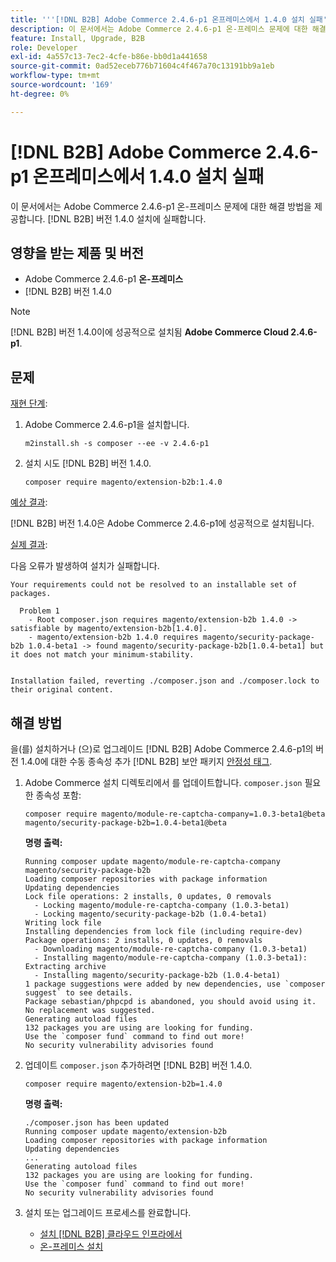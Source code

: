 ```yaml
---
title: '''[!DNL B2B] Adobe Commerce 2.4.6-p1 온프레미스에서 1.4.0 설치 실패'
description: 이 문서에서는 Adobe Commerce 2.4.6-p1 온-프레미스 문제에 대한 해결 방법을 제공합니다. [!DNL B2B] 버전 1.4.0 설치에 실패합니다.
feature: Install, Upgrade, B2B
role: Developer
exl-id: 4a557c13-7ec2-4cfe-b86e-bb0d1a441658
source-git-commit: 0ad52eceb776b71604c4f467a70c13191bb9a1eb
workflow-type: tm+mt
source-wordcount: '169'
ht-degree: 0%

---
```


# [!DNL B2B] Adobe Commerce 2.4.6-p1 온프레미스에서 1.4.0 설치 실패

이 문서에서는 Adobe Commerce 2.4.6-p1 온-프레미스 문제에 대한 해결 방법을 제공합니다. [!DNL B2B] 버전 1.4.0 설치에 실패합니다.

## 영향을 받는 제품 및 버전

* Adobe Commerce 2.4.6-p1 **온-프레미스**
* [!DNL B2B] 버전 1.4.0

>[!NOTE]
>
>[!DNL B2B] 버전 1.4.0이에 성공적으로 설치됨 **Adobe Commerce Cloud 2.4.6-p1**.

## 문제

<u>재현 단계</u>:

1. Adobe Commerce 2.4.6-p1을 설치합니다.

   ```terminal
   m2install.sh -s composer --ee -v 2.4.6-p1
   ```

1. 설치 시도 [!DNL B2B] 버전 1.4.0.

   ```terminal
   composer require magento/extension-b2b:1.4.0
   ```

<u>예상 결과</u>:

[!DNL B2B] 버전 1.4.0은 Adobe Commerce 2.4.6-p1에 성공적으로 설치됩니다.

<u>실제 결과</u>:

다음 오류가 발생하여 설치가 실패합니다.

```terminal
Your requirements could not be resolved to an installable set of packages.

  Problem 1
    - Root composer.json requires magento/extension-b2b 1.4.0 -> satisfiable by magento/extension-b2b[1.4.0].
    - magento/extension-b2b 1.4.0 requires magento/security-package-b2b 1.0.4-beta1 -> found magento/security-package-b2b[1.0.4-beta1] but it does not match your minimum-stability.


Installation failed, reverting ./composer.json and ./composer.lock to their original content.
```

## 해결 방법

을(를) 설치하거나 (으)로 업그레이드 [!DNL B2B] Adobe Commerce 2.4.6-p1의 버전 1.4.0에 대한 수동 종속성 추가 [!DNL B2B] 보안 패키지 [안정성 태그](https://getcomposer.org/doc/04-schema.md#package-links).

1. Adobe Commerce 설치 디렉토리에서 를 업데이트합니다. `composer.json` 필요한 종속성 포함:

   ```terminal
   composer require magento/module-re-captcha-company=1.0.3-beta1@beta magento/security-package-b2b=1.0.4-beta1@beta
   ```

   **명령 출력:**

   ```terminal
   Running composer update magento/module-re-captcha-company magento/security-package-b2b
   Loading composer repositories with package information
   Updating dependencies
   Lock file operations: 2 installs, 0 updates, 0 removals
     - Locking magento/module-re-captcha-company (1.0.3-beta1)
     - Locking magento/security-package-b2b (1.0.4-beta1)
   Writing lock file
   Installing dependencies from lock file (including require-dev)
   Package operations: 2 installs, 0 updates, 0 removals
     - Downloading magento/module-re-captcha-company (1.0.3-beta1)
     - Installing magento/module-re-captcha-company (1.0.3-beta1): Extracting archive
     - Installing magento/security-package-b2b (1.0.4-beta1)
   1 package suggestions were added by new dependencies, use `composer suggest` to see details.
   Package sebastian/phpcpd is abandoned, you should avoid using it. No replacement was suggested.
   Generating autoload files
   132 packages you are using are looking for funding.
   Use the `composer fund` command to find out more!
   No security vulnerability advisories found
   ```

1. 업데이트 `composer.json` 추가하려면 [!DNL B2B] 버전 1.4.0.

   ```terminal
   composer require magento/extension-b2b=1.4.0
   ```

   **명령 출력:**

   ```terminal
   ./composer.json has been updated
   Running composer update magento/extension-b2b
   Loading composer repositories with package information
   Updating dependencies
   ...
   Generating autoload files
   132 packages you are using are looking for funding.
   Use the `composer fund` command to find out more!
   No security vulnerability advisories found
   ```

1. 설치 또는 업그레이드 프로세스를 완료합니다.

   * [설치 [!DNL B2B] 클라우드 인프라에서](https://experienceleague.adobe.com/docs/commerce-cloud-service/user-guide/configure-store/b2b-module.html)
   * [온-프레미스 설치](https://experienceleague.adobe.com/docs/commerce-admin/b2b/install.html)
